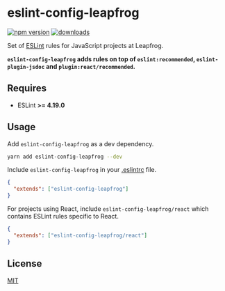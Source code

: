 # eslint-config-leapfrog

[![npm version](https://badge.fury.io/js/eslint-config-leapfrog.svg)](https://badge.fury.io/js/eslint-config-leapfrog)
[![downloads](http://img.shields.io/npm/dt/eslint-config-leapfrog.svg)](https://npmjs.org/package/eslint-config-leapfrog)

Set of [ESLint](https://eslint.org/) rules for JavaScript projects at Leapfrog.

**`eslint-config-leapfrog` adds rules on top of `eslint:recommended`, `eslint-plugin-jsdoc` and `plugin:react/recommended`.**

## Requires

- ESLint **>= 4.19.0**

## Usage

Add `eslint-config-leapfrog` as a dev dependency.

```bash
yarn add eslint-config-leapfrog --dev
```

Include `eslint-config-leapfrog` in your [.eslintrc](https://eslint.org/docs/user-guide/getting-started#configuration) file.

```json
{
  "extends": ["eslint-config-leapfrog"]
}
```

For projects using React, include `eslint-config-leapfrog/react` which contains ESLint rules specific to React.

```json
{
  "extends": ["eslint-config-leapfrog/react"]
}
```

## License

[MIT](LICENSE)
